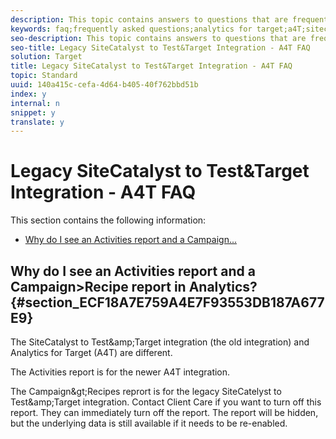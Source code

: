 ```yaml
---
description: This topic contains answers to questions that are frequently asked about the legacy SiteCatalyst to Test&Target integration and using Analytics as the reporting source for Target (A4T).
keywords: faq;frequently asked questions;analytics for target;a4T;sitecatalyst;campaign>recipe;test&target;integration
seo-description: This topic contains answers to questions that are frequently asked about the legacy SiteCatalyst to Test&Target integration and using Analytics as the reporting source for Target (A4T).
seo-title: Legacy SiteCatalyst to Test&Target Integration - A4T FAQ
solution: Target
title: Legacy SiteCatalyst to Test&Target Integration - A4T FAQ
topic: Standard
uuid: 140a415c-cefa-4d64-b405-40f762bbd51b
index: y
internal: n
snippet: y
translate: y
---
```


# Legacy SiteCatalyst to Test&Target Integration - A4T FAQ

This section contains the following information: 


* [ Why do I see an Activities report and a Campaign... ](c_a4t-faq-old-integration.md#section_ECF18A7E759A4E7F93553DB187A677E9)


## Why do I see an Activities report and a Campaign&gt;Recipe report in Analytics? {#section_ECF18A7E759A4E7F93553DB187A677E9}

The SiteCatalyst to Test&amp;amp;Target integration (the old integration) and Analytics for Target (A4T) are different. 

The Activities report is for the newer A4T integration. 

The Campaign&amp;gt;Recipes reprort is for the legacy SiteCatelyst to Test&amp;amp;Target integration. Contact Client Care if you want to turn off this report. They can immediately turn off the report. The report will be hidden, but the underlying data is still available if it needs to be re-enabled. 
